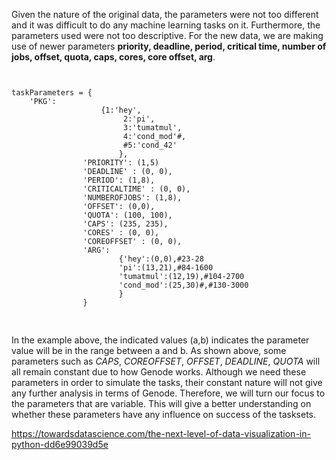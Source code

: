 Given the nature of the original data, the parameters were not too different and it was difficult to do any machine learning tasks on it. Furthermore, the parameters used were not too descriptive. For the new data, we are making use of newer parameters **priority, deadline, period, critical time, number of jobs, offset, quota, caps, cores, core offset, arg**.

<pre>
<code>

taskParameters = {	
    'PKG': 
					{1:'hey',
						 2:'pi',
						 3:'tumatmul',
						 4:'cond_mod'#,
						 #5:'cond_42'
						},
				'PRIORITY': (1,5) 
				'DEADLINE' : (0, 0),
				'PERIOD': (1,8),
				'CRITICALTIME' : (0, 0), 
				'NUMBEROFJOBS': (1,8),
				'OFFSET': (0,0),
				'QUOTA': (100, 100),  
				'CAPS': (235, 235), 
				'CORES' : (0, 0),
				'COREOFFSET' : (0, 0),
				'ARG':
						{'hey':(0,0),#23-28
						'pi':(13,21),#84-1600
						'tumatmul':(12,19),#104-2700
						'cond_mod':(25,30)#,#130-3000
						}
				}

</code>
</pre>
In the example above, the indicated values (a,b) indicates the parameter value will be in the range between a and b. As shown above, some parameters such as *CAPS*, *COREOFFSET*, *OFFSET*, *DEADLINE*, *QUOTA* will all remain constant due to how Genode works. Although we need these parameters in order to simulate the tasks, their constant nature will not give any further analysis in terms of Genode. Therefore, we will turn our focus to the parameters that are variable. This will give a better understanding on whether these parameters have any influence on success of the tasksets. 



https://towardsdatascience.com/the-next-level-of-data-visualization-in-python-dd6e99039d5e